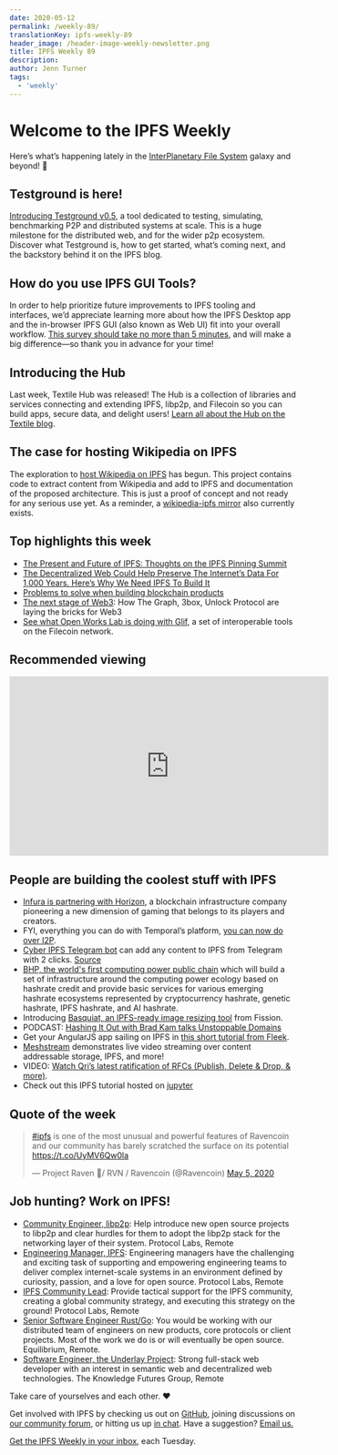 ```yaml
---
date: 2020-05-12
permalink: /weekly-89/
translationKey: ipfs-weekly-89
header_image: /header-image-weekly-newsletter.png
title: IPFS Weekly 89
description:
author: Jenn Turner
tags:
  - 'weekly'
---
```


# Welcome to the IPFS Weekly

Here’s what’s happening lately in the [InterPlanetary File System](https://ipfs.tech/) galaxy and beyond! 🚀

## Testground is here!

[Introducing Testground v0.5](https://blog.ipfs.tech/2020-05-06-launching-testground/), a tool dedicated to testing, simulating, benchmarking P2P and distributed systems at scale. This is a huge milestone for the distributed web, and for the wider p2p ecosystem. Discover what Testground is, how to get started, what’s coming next, and the backstory behind it on the IPFS blog.

## How do you use IPFS GUI Tools?

In order to help prioritize future improvements to IPFS tooling and interfaces, we’d appreciate learning more about how the IPFS Desktop app and the in-browser IPFS GUI (also known as Web UI) fit into your overall workflow. [This survey should take no more than 5 minutes](https://forms.gle/c6gHP1pVtwtRpzdP7), and will make a big difference—so thank you in advance for your time!

## Introducing the Hub

Last week, Textile Hub was released! The Hub is a collection of libraries and services connecting and extending IPFS, libp2p, and Filecoin so you can build apps, secure data, and delight users! [Learn all about the Hub on the Textile blog](https://blog.textile.io/announcing-the-textile-protocol-hub/).

## The case for hosting Wikipedia on IPFS

The exploration to [host Wikipedia on IPFS](https://github.com/santhoshtr/wikipedia-ipfs) has begun. This project contains code to extract content from Wikipedia and add to IPFS and documentation of the proposed architecture. This is just a proof of concept and not ready for any serious use yet. As a reminder, a [wikipedia-ipfs mirror](https://github.com/ipfs/distributed-wikipedia-mirror) also currently exists.

## Top highlights this week

- [The Present and Future of IPFS: Thoughts on the IPFS Pinning Summit](https://codeclimbing.com/the-present-and-future-of-ipfs-thoughts-on-the-ipfs-pinning-summit/)
- [The Decentralized Web Could Help Preserve The Internet’s Data For 1,000 Years. Here’s Why We Need IPFS To Build It](https://www.techdirt.com/articles/20200504/16050844431/decentralized-web-could-help-preserve-internets-data-1000-years-heres-why-we-need-ipfs-to-build-it.shtml#comments)
- [Problems to solve when building blockchain products](https://medium.com/nirman-tech-blog/problems-to-solve-when-building-blockchain-products-4af3e5cd7f6b)
- [The next stage of Web3](https://flynnjamm.substack.com/p/the-next-stage-of-web3): How The Graph, 3box, Unlock Protocol are laying the bricks for Web3
- [See what Open Works Lab is doing with Glif](https://filecoin.io/blog/community-jonathan-schwartz-owl/), a set of interoperable tools on the Filecoin network.

## Recommended viewing

<iframe width="560" height="315" src="https://www.youtube.com/embed/6b8OANmw2kM" frameborder="0" allow="accelerometer; autoplay; encrypted-media; gyroscope; picture-in-picture" allowfullscreen></iframe>

## People are building the coolest stuff with IPFS

- [Infura is partnering with Horizon](https://infura.io/customers/skyweaver), a blockchain infrastructure company pioneering a new dimension of gaming that belongs to its players and creators.
- FYI, everything you can do with Temporal’s platform, [you can now do over I2P](https://medium.com/temporal-cloud/temporal-i2p-infrastructure-refresh-52fe40751f8b).
- [Cyber IPFS Telegram bot](http://t.me/cyberdBot) can add any content to IPFS from Telegram with 2 clicks. [Source](https://github.com/Snedashkovsky/cyberdBot)
- [BHP, the world's first computing power public chain](https://finance.yahoo.com/news/ecology-bhp-public-chain-begun-151000655.html) which will build a set of infrastructure around the computing power ecology based on hashrate credit and provide basic services for various emerging hashrate ecosystems represented by cryptocurrency hashrate, genetic hashrate, IPFS hashrate, and AI hashrate.
- Introducing [Basquiat, an IPFS-ready image resizing tool](https://talk.fission.codes/t/basquiat-an-ipfs-ready-image-resizing-tool/612) from Fission.
- PODCAST: [Hashing It Out with Brad Kam talks Unstoppable Domains](https://medium.com/unstoppabledomains/hashing-it-out-with-brad-kam-transcript-a347f04a1a4)
- Get your AngularJS app sailing on IPFS in [this short tutorial from Fleek](https://blog.fleek.co/posts/angularjs-on-ipfs-on-fleek).
- [Meshstream](https://github.com/tomeshnet/meshstream) demonstrates live video streaming over content addressable storage, IPFS, and more!
- VIDEO: [Watch Qri’s latest ratification of RFCs (Publish, Delete & Drop, & more)](https://www.youtube.com/watch?v=gQu2XZZUqv4&feature=emb_logo).
- Check out this IPFS tutorial hosted on [jupyter](https://github.com/fede2cr/jupyter_playground/blob/master/bash/IPFS.ipynb)

## Quote of the week

<blockquote class="twitter-tweet"><p lang="en" dir="ltr"><a href="https://twitter.com/hashtag/ipfs?src=hash&amp;ref_src=twsrc%5Etfw">#ipfs</a> is one of the most unusual and powerful features of Ravencoin and our community has barely scratched the surface on its potential <a href="https://t.co/UyMV6Qw0la">https://t.co/UyMV6Qw0la</a></p>&mdash; Project Raven 🦅/ RVN / Ravencoin (@Ravencoin) <a href="https://twitter.com/Ravencoin/status/1257506307558555648?ref_src=twsrc%5Etfw">May 5, 2020</a></blockquote>

## Job hunting? Work on IPFS!

- [Community Engineer, libp2p](https://jobs.lever.co/protocol/0afd449f-b292-42b4-abfd-af26415b796b): Help introduce new open source projects to libp2p and clear hurdles for them to adopt the libp2p stack for the networking layer of their system. Protocol Labs, Remote
- [Engineering Manager, IPFS](https://jobs.lever.co/protocol/3f0787e8-58b3-4122-a1ea-424561d2658f): Engineering managers have the challenging and exciting task of supporting and empowering engineering teams to deliver complex internet-scale systems in an environment defined by curiosity, passion, and a love for open source. Protocol Labs, Remote
- [IPFS Community Lead](https://jobs.lever.co/protocol/71c4a9b9-af90-4ce9-9dba-8b72507997bf): Provide tactical support for the IPFS community, creating a global community strategy, and executing this strategy on the ground! Protocol Labs, Remote
- [Senior Software Engineer Rust/Go](https://www.notion.so/Hiring-Senior-Software-Engineer-Rust-Go-e6c94ccc261f426c80a483c7fc642412): You would be working with our distributed team of engineers on new products, core protocols or client projects. Most of the work we do is or will eventually be open source. Equilibrium, Remote.
- [Software Engineer, the Underlay Project](https://notes.knowledgefutures.org/pub/si1okbw9): Strong full-stack web developer with an interest in semantic web and decentralized web technologies. The Knowledge Futures Group, Remote

Take care of yourselves and each other. ❤️

Get involved with IPFS by checking us out on [GitHub](https://github.com/ipfs), joining discussions on [our community forum](https://discuss.ipfs.tech/), or hitting us up [in chat](https://riot.im/app/#/room/#ipfs:matrix.org). Have a suggestion? [Email us.](mailto:newsletter@ipfs.io)

[Get the IPFS Weekly in your inbox](https://ipfs.us4.list-manage.com/subscribe?u=25473244c7d18b897f5a1ff6b&id=cad54b2230), each Tuesday.
